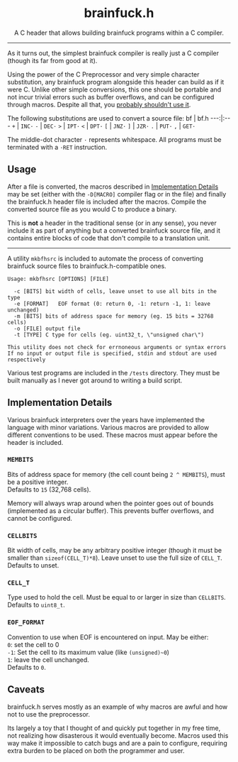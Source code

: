<h1 align="center">brainfuck.h</h1>
<p align="center">A C header that allows building brainfuck programs
within a C compiler.</p>

---
As it turns out, the simplest brainfuck compiler is really just a C compiler
(though its far from good at it).

Using the power of the C Preprocessor and very simple character
substitution, any brainfuck program alongside this header can build
as if it were C. Unlike other simple conversions, this one should be portable
and not incur trivial errors such as buffer overflows, and can be configured
through macros. Despite all that, you [probably shouldn't use it](#caveats).

The following substitutions are used to convert a source file:
bf | bf.h
---:|:---
`+` | `INC·`
`-` | `DEC·`
`>` | `IPT·`
`<` | `DPT·`
`[` | `JNZ·`
`]` | `JZR·`
`.` | `PUT·`
`,` | `GET·`

The middle-dot character `·` represents whitespace.
All programs must be terminated with a `·RET` instruction.

## Usage
After a file is converted, the macros described in
[Implementation Details](#implementation-details)
may be set (either with the `-D[MACRO]` compiler flag or in the file)
and finally the brainfuck.h header file is included after the macros.
Compile the converted source file as you would C to produce a binary.

This is **not** a header in the traditional sense (or in any sense), you never
include it as part of anything but a converted brainfuck source file,
and it contains entire blocks of code that don't compile to a translation unit.

---
A utility `mkbfhsrc` is included to automate the process of converting
brainfuck source files to brainfuck.h-compatible ones.

```
Usage: mkbfhsrc [OPTIONS] [FILE]

  -c [BITS]	bit width of cells, leave unset to use all bits in the type
  -e [FORMAT]	EOF format (0: return 0, -1: return -1, 1: leave unchanged)
  -m [BITS]	bits of address space for memory (eg. 15 bits = 32768 cells)
  -o [FILE]	output file
  -t [TYPE]	C type for cells (eg. uint32_t, \"unsigned char\")

This utility does not check for errnoneous arguments or syntax errors
If no input or output file is specified, stdin and stdout are used respectively
```

Various test programs are included in the `/tests` directory.
They must be built manually as I never got around to writing a build script.

## Implementation Details
Various brainfuck interpreters over the years have implemented the language
with minor variations. Various macros are provided to allow different
conventions to be used. These macros must appear before the header is included.

### `MEMBITS`
Bits of address space for memory (the cell count being `2 ^ MEMBITS`),
must be a positive integer.<br>Defaults to `15` (32,768 cells).

Memory will always wrap around when the pointer goes out of bounds
(implemented as a circular buffer). This prevents buffer overflows,
and cannot be configured.

### `CELLBITS`
Bit width of cells, may be any arbitrary positive integer
(though it must be smaller than `sizeof(CELL_T)*8`).
Leave unset to use the full size of `CELL_T`.<br>Defaults to unset.

### `CELL_T`
Type used to hold the cell. Must be equal to or larger in size than `CELLBITS`.
<br>Defaults to `uint8_t`.

### `EOF_FORMAT`
Convention to use when EOF is encountered on input. May be either:<br>
`0`: set the cell to 0<br>`-1`: Set the cell to its maximum value
(like `(unsigned)~0`)<br>`1`: leave the cell unchanged.<br>Defaults to `0`.

## Caveats
brainfuck.h serves mostly as an example of why macros are awful and
how not to use the preprocessor.

Its largely a toy that I thought of and quickly put together in my free time,
not realizing how disasterous it would eventually become. Macros used this way
make it impossible to catch bugs and are a pain to configure, requiring extra
burden to be placed on both the programmer and user.
